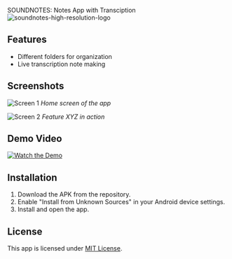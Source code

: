 SOUNDNOTES: Notes App with Transciption
![soundnotes-high-resolution-logo](https://github.com/user-attachments/assets/edc8e30c-2b5c-44ea-baba-179cf58f1517)



## Features
- Different folders for organization
- Live transcription note making

## Screenshots
![Screen 1](screenshots/screen1.png)
_Home screen of the app_

![Screen 2](screenshots/screen2.png)
_Feature XYZ in action_

## Demo Video
[![Watch the Demo](https://img.youtube.com/vi/VIDEO_ID/0.jpg)](https://www.youtube.com/watch?v=VIDEO_ID)

## Installation
1. Download the APK from the repository.
2. Enable "Install from Unknown Sources" in your Android device settings.
3. Install and open the app.

## License
This app is licensed under [MIT License](LICENSE).
